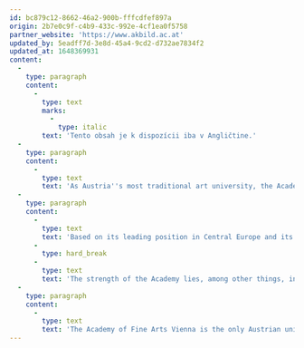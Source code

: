 ```yaml
---
id: bc879c12-8662-46a2-900b-fffcdfef897a
origin: 2b7e0c9f-c4b9-433c-992e-4cf1ea0f5758
partner_website: 'https://www.akbild.ac.at'
updated_by: 5eadff7d-3e8d-45a4-9cd2-d732ae7834f2
updated_at: 1648369931
content:
  -
    type: paragraph
    content:
      -
        type: text
        marks:
          -
            type: italic
        text: 'Tento obsah je k dispozícii iba v Angličtine.'
  -
    type: paragraph
    content:
      -
        type: text
        text: 'As Austria''s most traditional art university, the Academy of Fine Arts Vienna has been an important educational institution for artists for over 325 years.'
  -
    type: paragraph
    content:
      -
        type: text
        text: 'Based on its leading position in Central Europe and its high quality standards, it is one of the most internationally renowned art universities, where teachers and students from all regions of the world work together.'
      -
        type: hard_break
      -
        type: text
        text: 'The strength of the Academy lies, among other things, in its teachers’ international reputation and the internationality of its students, who come to Vienna from over fifty countries and, with their varied artistic biographies, represent the Academy of Fine Arts Vienna.'
  -
    type: paragraph
    content:
      -
        type: text
        text: 'The Academy of Fine Arts Vienna is the only Austrian university at which women make up at least fifty percent of all staff categories and at all management levels. Gender justice, anti-racism, and decolonization are part of the Academy’s fundamental premises.'
---
```

